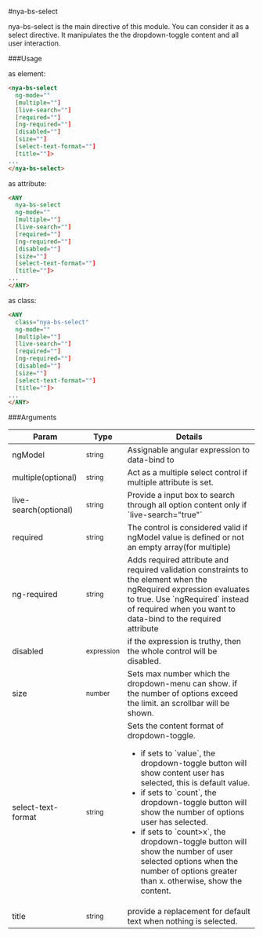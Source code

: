 #nya-bs-select

nya-bs-select is the main directive of this module. You can consider it as a select directive. It manipulates the the dropdown-toggle content and all user interaction. 

###Usage

as element:
```html
<nya-bs-select
  ng-mode=""
  [multiple=""]
  [live-search=""]
  [required=""]
  [ng-required=""]
  [disabled=""]
  [size=""]
  [select-text-format=""]
  [title=""]>
...
</nya-bs-select>
```

as attribute:
```html
<ANY
  nya-bs-select
  ng-mode=""
  [multiple=""]
  [live-search=""]
  [required=""]
  [ng-required=""]
  [disabled=""]
  [size=""]
  [select-text-format=""]
  [title=""]>
...
</ANY>
```

as class:
```html
<ANY
  class="nya-bs-select"
  ng-mode=""
  [multiple=""]
  [live-search=""]
  [required=""]
  [ng-required=""]
  [disabled=""]
  [size=""]
  [select-text-format=""]
  [title=""]>
...
</ANY>
```

###Arguments

<table class="table table-striped">
<thead>
  <tr>
    <th>Param</th>
    <th>Type</th>
    <th>Details</th>
  </tr>
</thead>
<tbody>
  <tr>
    <td>ngModel</td>
    <td><small class="label label-primary">string</small></td>
    <td>Assignable angular expression to data-bind to</td>
  </tr>
  <tr>
    <td>multiple(optional)</td>
    <td><small class="label label-primary">string</small></td>
    <td>Act as a multiple select control if multiple attribute is set.</td>
  </tr>
  <tr>
    <td>live-search(optional)</td>
    <td><small class="label label-primary">string</small></td>
    <td>Provide a input box to search through all option content only if `live-search="true"`</td>
  </tr>
  <tr>
    <td>required</td>
    <td><small class="label label-primary">string</small></td>
    <td>The control is considered valid if ngModel value is defined or not an empty array(for multiple)</td>
  </tr>
  <tr>
    <td>ng-required</td>
    <td><small class="label label-primary">string</small></td>
    <td>Adds required attribute and required validation constraints to the element when the ngRequired expression evaluates to true. Use `ngRequired` instead of required when you want to data-bind to the required attribute</td>
  </tr>
  <tr>
    <td>disabled</td>
    <td><small class="label label-info">expression</small></td>
    <td>if the expression is truthy, then the whole control will be disabled.</td>
  </tr>
  <tr>
    <td>size</td>
    <td><small class="label label-danger">number</small></td>
    <td>Sets max number which the dropdown-menu can show. if the number of options exceed the limit. an scrollbar will be shown.</td>
  </tr>
  <tr>
    <td>select-text-format</td>
    <td><small class="label label-primary">string</small></td>
    <td>
      <span>Sets the content format of dropdown-toggle.</span>
      <ul>
        <li>
          if sets to `value`, the dropdown-toggle button will show content user has selected, this is default value.
        </li>
        <li>
          if sets to `count`, the dropdown-toggle button will show the number of options user has selected.
          </li>
        <li>
          if sets to `count>x`, the dropdown-toggle button will show the number of user selected options when the number of options greater than x. otherwise, show the content.
        </li>
      </ul>
    </td>
  </tr>
  <tr>
    <td>title</td>
    <td><small class="label label-primary">string</small></td>
    <td>provide a replacement for default text when nothing is selected.</td>
  </tr>
</tbody>
</table>
